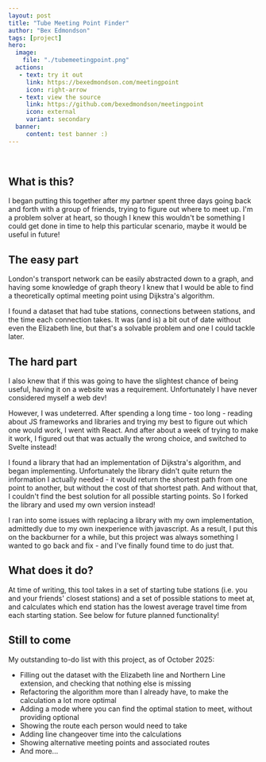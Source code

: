 ```yaml
---
layout: post
title: "Tube Meeting Point Finder"
author: "Bex Edmondson"
tags: [project]
hero:
  image: 
    file: "./tubemeetingpoint.png"
  actions:
   - text: try it out
     link: https://bexedmondson.com/meetingpoint
     icon: right-arrow
   - text: view the source
     link: https://github.com/bexedmondson/meetingpoint
     icon: external
     variant: secondary
  banner:
     content: test banner :)
---
```


&nbsp;

## What is this?

I began putting this together after my partner spent three days going back and forth with a group of friends, trying to figure out where to meet up. I'm a problem solver at heart, so though I knew this wouldn't be something I could get done in time to help this particular scenario, maybe it would be useful in future!

## The easy part

London's transport network can be easily abstracted down to a graph, and having some knowledge of graph theory I knew that I would be able to find a theoretically optimal meeting point using Dijkstra's algorithm.

I found a dataset that had tube stations, connections between stations, and the time each connection takes. It was (and is) a bit out of date without even the Elizabeth line, but that's a solvable problem and one I could tackle later.

## The hard part

I also knew that if this was going to have the slightest chance of being useful, having it on a website was a requirement. Unfortunately I have never considered myself a web dev! 

However, I was undeterred. After spending a long time - too long - reading about JS frameworks and libraries and trying my best to figure out which one would work, I went with React. And after about a week of trying to make it work, I figured out that was actually the wrong choice, and switched to Svelte instead!

I found a library that had an implementation of Dijkstra's algorithm, and began implementing. Unfortunately the library didn't quite return the information I actually needed - it would return the shortest path from one point to another, but without the cost of that shortest path. And without that, I couldn't find the best solution for all possible starting points. So I forked the library and used my own version instead!

I ran into some issues with replacing a library with my own implementation, admittedly due to my own inexperience with javascript. As a result, I put this on the backburner for a while, but this project was always something I wanted to go back and fix - and I've finally found time to do just that.

## What does it do?

At time of writing, this tool takes in a set of starting tube stations (i.e. you and your friends' closest stations) and a set of possible stations to meet at, and calculates which end station has the lowest average travel time from each starting station. See below for future planned functionality!

## Still to come

My outstanding to-do list with this project, as of October 2025:
- Filling out the dataset with the Elizabeth line and Northern Line extension, and checking that nothing else is missing
- Refactoring the algorithm more than I already have, to make the calculation a lot more optimal
- Adding a mode where you can find the optimal station to meet, without providing optional 
- Showing the route each person would need to take
- Adding line changeover time into the calculations
- Showing alternative meeting points and associated routes
- And more...